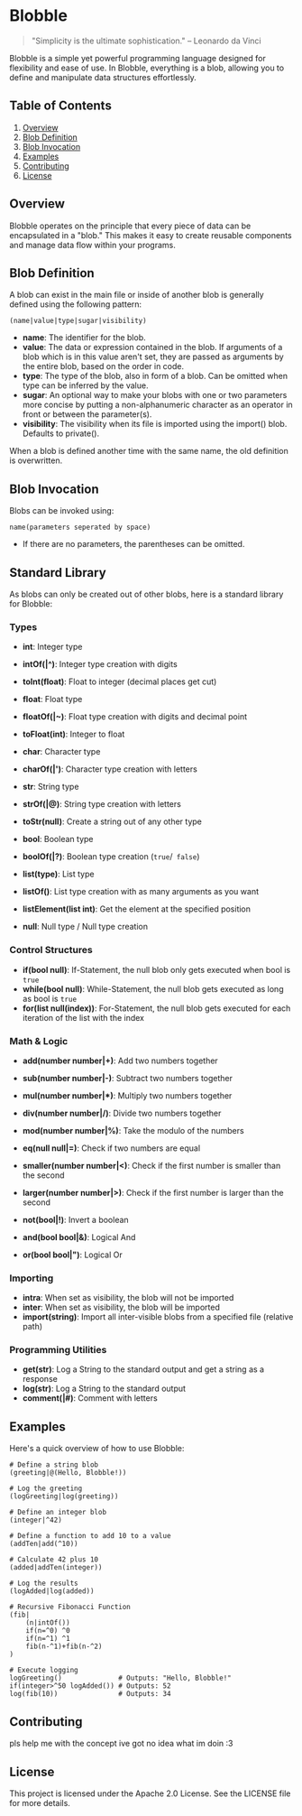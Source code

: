 # Blobble

> "Simplicity is the ultimate sophistication." – Leonardo da Vinci

Blobble is a simple yet powerful programming language designed for flexibility and ease of use. In Blobble, everything is a blob, allowing you to define and manipulate data structures effortlessly.

## Table of Contents

1. [Overview](#overview)
2. [Blob Definition](#blob-definition)
3. [Blob Invocation](#blob-invocation)
4. [Examples](#examples)
5. [Contributing](#contributing)
6. [License](#license)

## Overview

Blobble operates on the principle that every piece of data can be encapsulated in a "blob." This makes it easy to create reusable components and manage data flow within your programs.

## Blob Definition

A blob can exist in the main file or inside of another blob is generally defined using the following pattern:

` (name|value|type|sugar|visibility) `

- **name**: The identifier for the blob.
- **value**: The data or expression contained in the blob. If arguments of a blob which is in this value aren't set, they are passed as arguments by the entire blob, based on the order in code.
- **type**: The type of the blob, also in form of a blob. Can be omitted when type can be inferred by the value.
- **sugar**: An optional way to make your blobs with one or two parameters more concise by putting a non-alphanumeric character as an operator in front or between the parameter(s).
- **visibility**: The visibility when its file is imported using the import() blob. Defaults to private().

When a blob is defined another time with the same name, the old definition is overwritten.

## Blob Invocation

Blobs can be invoked using:

` name(parameters seperated by space) `

- If there are no parameters, the parentheses can be omitted.

## Standard Library

As blobs can only be created out of other blobs, here is a standard library for Blobble:

### Types

- **int**: Integer type
- **intOf(|^)**: Integer type creation with digits
- **toInt(float)**: Float to integer (decimal places get cut)
  
- **float**: Float type
- **floatOf(|~)**: Float type creation with digits and decimal point
- **toFloat(int)**: Integer to float
  
- **char**: Character type
- **charOf(|')**: Character type creation with letters
  
- **str**: String type
- **strOf(|@)**: String type creation with letters
- **toStr(null)**: Create a string out of any other type
  
- **bool**: Boolean type
- **boolOf(|?)**: Boolean type creation (` true `/` false`)
- **list(type)**: List type
- **listOf()**: List type creation with as many arguments as you want
- **listElement(list int)**: Get the element at the specified position
- **null**: Null type / Null type creation 

### Control Structures

- **if(bool null)**: If-Statement, the null blob only gets executed when bool is ` true `
- **while(bool null)**: While-Statement, the null blob gets executed as long as bool is ` true `
- **for(list null(index))**: For-Statement, the null blob gets executed for each iteration of the list with the index

### Math & Logic

- **add(number number|+)**: Add two numbers together
- **sub(number number|-)**: Subtract two numbers together
- **mul(number number|*)**: Multiply two numbers together
- **div(number number|/)**: Divide two numbers together
- **mod(number number|%)**: Take the modulo of the numbers


- **eq(null null|=)**: Check if two numbers are equal
- **smaller(number number|<)**: Check if the first number is smaller than the second
- **larger(number number|>)**: Check if the first number is larger than the second

- **not(bool|!)**: Invert a boolean
- **and(bool bool|&)**: Logical And
- **or(bool bool|")**: Logical Or

### Importing

- **intra**: When set as visibility, the blob will not be imported
- **inter**: When set as visibility, the blob will be imported
- **import(string)**: Import all inter-visible blobs from a specified file (relative path)

### Programming Utilities

- **get(str)**: Log a String to the standard output and get a string as a response
- **log(str)**: Log a String to the standard output
- **comment(|#)**: Comment with letters

## Examples

Here's a quick overview of how to use Blobble:

```blobble
# Define a string blob
(greeting|@(Hello, Blobble!))

# Log the greeting
(logGreeting|log(greeting))

# Define an integer blob
(integer|^42)

# Define a function to add 10 to a value
(addTen|add(^10))

# Calculate 42 plus 10
(added|addTen(integer)) 

# Log the results
(logAdded|log(added))

# Recursive Fibonacci Function
(fib|
    (n|intOf())
    if(n=^0) ^0
    if(n=^1) ^1
    fib(n-^1)+fib(n-^2)
)

# Execute logging
logGreeting()              # Outputs: "Hello, Blobble!"
if(integer>^50 logAdded()) # Outputs: 52
log(fib(10))               # Outputs: 34

```

## Contributing

pls help me with the concept ive got no idea what im doin :3

## License

This project is licensed under the Apache 2.0 License. See the LICENSE file for more details.
